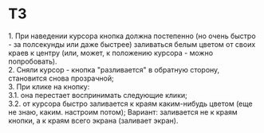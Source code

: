 # ТЗ
1\. При наведении курсора кнопка должна постепенно (но очень быстро - за полсекунды или даже быстрее) заливаться белым цветом от своих краев к центру (или, может, к положению курсора - можно попробовать).  
2\. Сняли курсор - кнопка "разливается" в обратную сторону, становится снова прозрачной;  
3\. При клике на кнопку:  
  3\.1\. она перестает воспринимать следующие клики;  
  3\.2\. от курсора быстро заливается к краям каким-нибудь цветом (еще не знаю, каким. настроим потом); Вариант: заливается не к краям кнопки, а к краям всего экрана (заливает экран).
